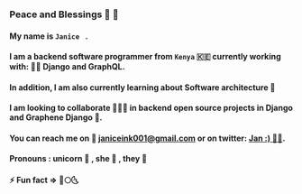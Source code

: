 ### Peace and Blessings :dizzy: :satellite: 

<!--
**Janice-M/Janice-M** is a ✨ _special_ ✨ repository because its `README.md` (this file) appears on your GitHub profile.



- 🌱 I’m currently learning Firebase
- 👯 I’m looking to collaborate on Django, Node.js and 
- 🤔 I’m looking for help with ...
- 💬 Ask me about ...
- 📫 How to reach me: ...
- 😄 Pronouns: ...
-: ...
-->


#### My name is `Janice ` . 

#### I am a backend software programmer from `Kenya` :kenya: currently working with: :woman_juggling: Django and GraphQL.

#### In addition, I am also currently learning about Software architecture :cherry_blossom:

#### I am looking to collaborate :people_holding_hands: in backend open source projects in Django and Graphene Django :dragon_face:. 

#### You can reach me on :love_letter: janiceink001@gmail.com or on twitter: [Jan :) :fairy_woman:](https://twitter.com/janice_nawal). 

#### Pronouns : unicorn :unicorn: , she :woman: , they :adult: 
  
#### ⚡ Fun fact => :first_quarter_moon_with_face::full_moon::last_quarter_moon_with_face:
